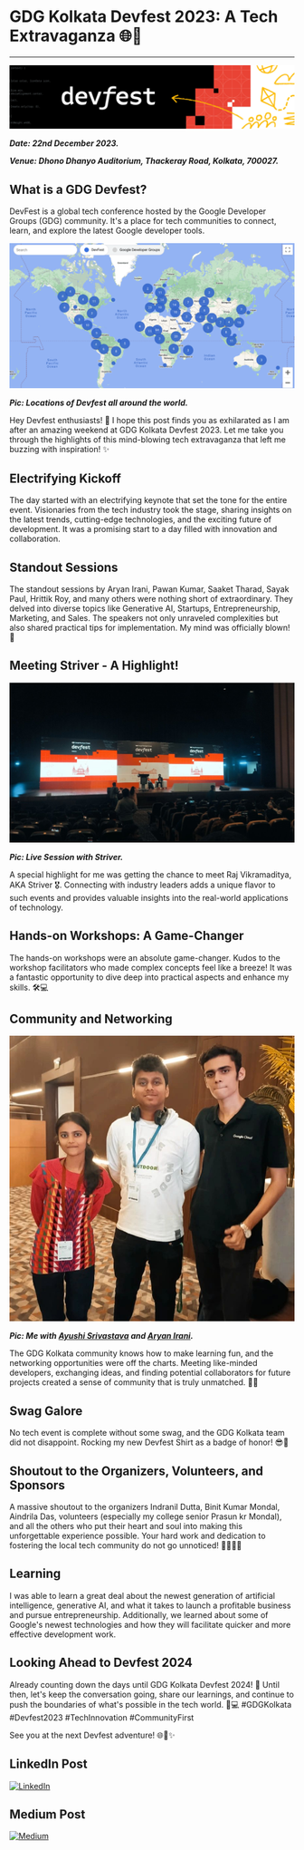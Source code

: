 # GDG Kolkata Devfest 2023: A Tech Extravaganza 🌐🚀

---

![dev](../assets/images/dev.png)

***Date: 22nd December 2023.***

***Venue: Dhono Dhanyo Auditorium, Thackeray Road, Kolkata, 700027.***

## What is a GDG Devfest?

DevFest is a global tech conference hosted by the Google Developer Groups (GDG) community. It's a place for tech communities to connect, learn, and explore the latest Google developer tools.

[![dev](../assets/images/dev00.png)](https://www.linkedin.com/pulse/google-devfest-everything-you-need-know-akavatech-mnmdf/)

***Pic: Locations of Devfest all around the world.***

Hey Devfest enthusiasts! 👋 I hope this post finds you as exhilarated as I am after an amazing weekend at GDG Kolkata Devfest 2023. Let me take you through the highlights of this mind-blowing tech extravaganza that left me buzzing with inspiration! ✨

## Electrifying Kickoff

The day started with an electrifying keynote that set the tone for the entire event. Visionaries from the tech industry took the stage, sharing insights on the latest trends, cutting-edge technologies, and the exciting future of development. It was a promising start to a day filled with innovation and collaboration.

## Standout Sessions

The standout sessions by Aryan Irani, Pawan Kumar, Saaket Tharad, Sayak Paul, Hrittik Roy, and many others were nothing short of extraordinary. They delved into diverse topics like Generative AI, Startups, Entrepreneurship, Marketing, and Sales. The speakers not only unraveled complexities but also shared practical tips for implementation. My mind was officially blown! 🤯

## Meeting Striver - A Highlight!

[![dev](../assets/images/dev02.jpg)](https://www.linkedin.com/posts/debarshee-chakraborty-a88b47266_gdgkolkata-devfest2023-techinnovation-activity-7144115218619506688-HHvE?utm_source=share&utm_medium=member_desktop)

***Pic: Live Session with Striver.***

A special highlight for me was getting the chance to meet Raj Vikramaditya, AKA Striver 🎖. Connecting with industry leaders adds a unique flavor to such events and provides valuable insights into the real-world applications of technology.

## Hands-on Workshops: A Game-Changer

The hands-on workshops were an absolute game-changer. Kudos to the workshop facilitators who made complex concepts feel like a breeze! It was a fantastic opportunity to dive deep into practical aspects and enhance my skills. 🛠️💻

## Community and Networking

[![dev](../assets/images/dev01.jpg)](https://www.instagram.com/p/C1KYnsoJcQJ5H7iMPaPRyfbzDRf7E2aYRilrxE0/?img_index=1)

***Pic: Me with [Ayushi Srivastava](https://www.linkedin.com/in/ayushi-srivastava-511914234/) and [Aryan Irani](https://www.linkedin.com/in/aryan-irani-41b2971a9/).***

The GDG Kolkata community knows how to make learning fun, and the networking opportunities were off the charts. Meeting like-minded developers, exchanging ideas, and finding potential collaborators for future projects created a sense of community that is truly unmatched. 🤝🌐

## Swag Galore

No tech event is complete without some swag, and the GDG Kolkata team did not disappoint. Rocking my new Devfest Shirt as a badge of honor! 😎👾

## Shoutout to the Organizers, Volunteers, and Sponsors

A massive shoutout to the organizers Indranil Dutta, Binit Kumar Mondal, Aindrila Das, volunteers (especially my college senior Prasun kr Mondal), and all the others who put their heart and soul into making this unforgettable experience possible. Your hard work and dedication to fostering the local tech community do not go unnoticed! 🙌🏽👏🏽

## Learning 

I was able to learn a great deal about the newest generation of artificial intelligence, generative AI, and what it takes to launch a profitable business and pursue entrepreneurship. Additionally, we learned about some of Google's newest technologies and how they will facilitate quicker and more effective development work.

## Looking Ahead to Devfest 2024

Already counting down the days until GDG Kolkata Devfest 2024! 📆 Until then, let's keep the conversation going, share our learnings, and continue to push the boundaries of what's possible in the tech world. 🚀💻 #GDGKolkata #Devfest2023 #TechInnovation #CommunityFirst

See you at the next Devfest adventure! 🌐🚀✨

## LinkedIn Post

[![LinkedIn](https://img.shields.io/badge/linkedin-%230077B5.svg?style=for-the-badge&logo=linkedin&logoColor=white)](https://www.linkedin.com/posts/debarshee-chakraborty-a88b47266_gdgkolkata-devfest2023-techinnovation-activity-7144115218619506688-HHvE?utm_source=share&utm_medium=member_desktop)

## Medium Post

[	![Medium](https://img.shields.io/badge/Medium-12100E?style=for-the-badge&logo=medium&logoColor=white)](https://medium.com/@debarsheechakraborty.11d/gdg-kolkata-devfest-2023-a-tech-extravaganza-262cafeb707b)